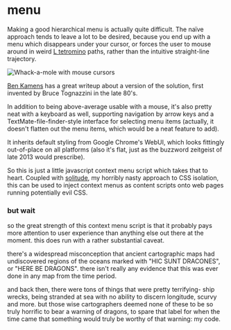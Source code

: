 menu
====

Making a good hierarchical menu is actually quite difficult. The naïve approach tends to leave a lot to be desired, because you end up with a menu which disappears under your cursor, or forces the user to mouse around in weird [L tetromino](http://en.wikipedia.org/wiki/Tetromino) paths, rather than the intuitive straight-line trajectory. 

![Whack-a-mole with mouse cursors](http://static.tumblr.com/9hgswys/iU1mj8c6y/bootstrap-bug.gif)

[Ben Kamens](http://bjk5.com/post/44698559168/breaking-down-amazons-mega-dropdown) has a great writeup about a version of the solution, first invented by Bruce Tognazzini in the late 80's. 

In addition to being above-average usable with a mouse, it's also pretty neat with a keyboard as well, supporting navigation by arrow keys and a TextMate-file-finder-style interface for selecting menu items (actually, it doesn't flatten out the menu items, which would be a neat feature to add). 

It inherits default styling from Google Chrome's WebUI, which looks fittingly out-of-place on all platforms (also it's flat, just as the buzzword zeitgeist of late 2013 would prescribe).  

So this is just a little javascript context menu script which takes that to heart. Coupled with [solitude](https://github.com/naptha/solitude), my horribly nasty approach to CSS isolation, this can be used to inject context menus as content scripts onto web pages running potentially evil CSS. 


### but wait

so the great strength of this context menu script is that it probably pays more attention to user experience than anything else out there at the moment. this does run with a rather substantial caveat.

there's a widespread misconception that ancient cartographic maps had undiscovered regions of the oceans marked with "HIC SUNT DRACONES", or "HERE BE DRAGONS". there isn't really any evidence that this was ever done in any map from the time period.

and back then, there were tons of things that were pretty terrifying- ship wrecks, being stranded at sea with no ability to discern longitude, scurvy and more. but those wise cartographers deemed none of these to be so truly horrific to bear a warning of dragons, to spare that label for when the time came that something would truly be worthy of that warning: my code. 



